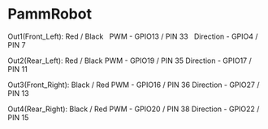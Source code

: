 # PammRobot

Out1(Front_Left): Red / Black   PWM - GPIO13 / PIN 33   Direction -  GPIO4 / PIN 7 

Out2(Rear_Left): Red / Black    PWM - GPIO19 / PIN 35   Direction -  GPIO17 / PIN 11 

Out3(Front_Right): Black / Red  PWM - GPIO16 / PIN 36   Direction -  GPIO27 / PIN 13 

Out4(Rear_Right):  Black / Red  PWM - GPIO20 / PIN 38   Direction -  GPIO22 / PIN 15 
